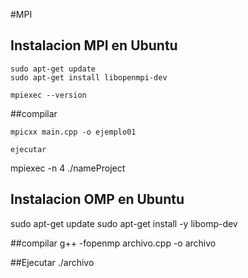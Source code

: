 #MPI

## Instalacion MPI en Ubuntu

```
sudo apt-get update
sudo apt-get install libopenmpi-dev 

mpiexec --version
```

##compilar

```
mpicxx main.cpp -o ejemplo01
```

```
ejecutar
```
mpiexec -n 4 ./nameProject


## Instalacion OMP en Ubuntu

sudo apt-get update
sudo apt-get install -y libomp-dev

##compilar
g++ -fopenmp archivo.cpp -o archivo

##Ejecutar
./archivo